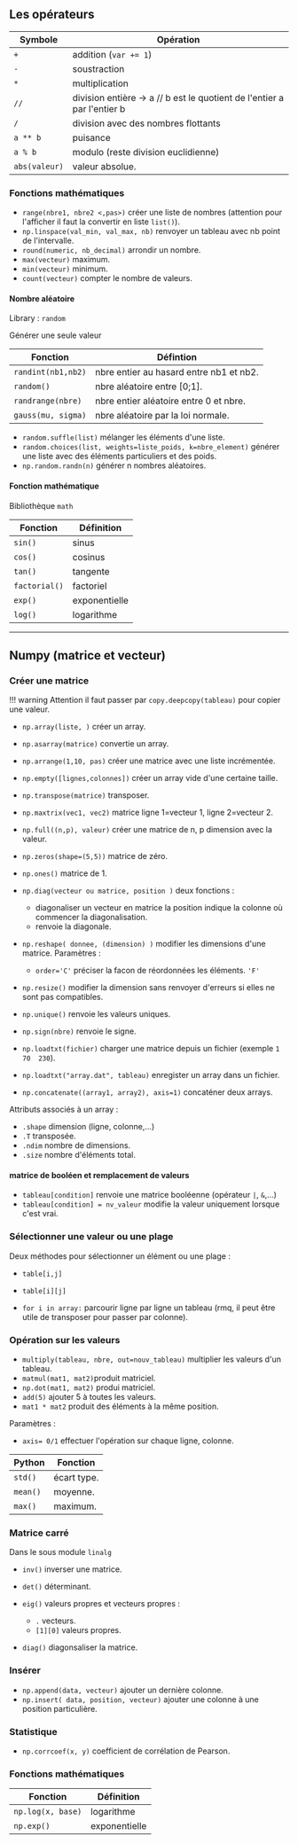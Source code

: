 ## Les opérateurs

Symbole		| Opération
------------|-----------------------
`+` 		| addition (`var += 1`)
`-` 		| soustraction
`*` 		| multiplication
`//` 		| division entière → a // b est le quotient de l'entier a par l'entier b
`/` 		| division avec des nombres flottants
`a ** b`	| puisance
`a % b`		| modulo (reste division euclidienne)
`abs(valeur)` | valeur absolue.

### Fonctions mathématiques 

* `range(nbre1, nbre2 <,pas>)` créer une liste de nombres (attention pour l'afficher il faut la convertir en liste `list()`).
* `np.linspace(val_min, val_max, nb)` renvoyer un tableau avec nb point de l'intervalle.
* `round(numeric, nb_decimal)` arrondir un nombre.
* `max(vecteur)` maximum.
* `min(vecteur)` minimum.
* `count(vecteur)` compter le nombre de valeurs.

#### Nombre aléatoire

Library : `random`

Générer une seule valeur

Fonction 			| Défintion
--------------------|-------------------
`randint(nb1,nb2)`	| nbre entier au hasard entre nb1 et nb2.
`random()` 			| nbre aléatoire entre [0;1].
`randrange(nbre)` 	| nbre entier aléatoire entre 0 et nbre.
`gauss(mu, sigma)` 	| nbre aléatoire par la loi normale.

* `random.suffle(list)` mélanger les éléments d'une liste.
* `random.choices(list, weights=liste_poids, k=nbre_element)` générer une liste avec des éléments particuliers et des poids.
* `np.random.randn(n)` générer n nombres aléatoires.

#### Fonction mathématique

Bibliothèque `math`

Fonction 		| Définition
----------------|----------------
`sin()`			| sinus
`cos()`			| cosinus
`tan()`			| tangente
`factorial()`	| factoriel
`exp()`			| exponentielle
`log()`			| logarithme


-----------------------------

## Numpy (matrice et vecteur)

### Créer une matrice

!!! warning 
	Attention il faut passer par `copy.deepcopy(tableau)` pour copier une valeur.

* `np.array(liste, )` créer un array.
* `np.asarray(matrice)` convertie un array.
* `np.arrange(1,10, pas)` créer une matrice avec une liste incrémentée.
* `np.empty([lignes,colonnes])` créer un array vide d'une certaine taille.
* `np.transpose(matrice)` transposer.
* `np.maxtrix(vec1, vec2)` matrice ligne 1=vecteur 1, ligne 2=vecteur 2. 
* `np.full((n,p), valeur)` créer une matrice de n, p dimension avec la valeur.
* `np.zeros(shape=(5,5))` matrice de zéro.
* `np.ones()` matrice de 1.
* `np.diag(vecteur ou matrice, position )` deux fonctions :

	* diagonaliser un vecteur en matrice la position indique la colonne où commencer la diagonalisation.
	* renvoie la diagonale.

* `np.reshape( donnee, (dimension) )` modifier les dimensions d'une matrice. Paramètres : 

	* `order='C'` préciser la facon de réordonnées les éléments. `'F'` 

* `np.resize()` modifier la dimension sans renvoyer d'erreurs si elles ne sont pas compatibles.
* `np.unique()` renvoie les valeurs uniques.
* `np.sign(nbre)` renvoie le signe.
* `np.loadtxt(fichier)` charger une matrice depuis un fichier (exemple `1	70	230`).
* `np.loadtxt("array.dat", tableau)` enregister un array dans un fichier.
* `np.concatenate((array1, array2), axis=1)` concaténer deux arrays.


Attributs associés à un array :

* `.shape` dimension (ligne, colonne,...)
* `.T` transposée.
* `.ndim` nombre de dimensions. 
* `.size` nombre d'éléments total.

#### matrice de booléen et remplacement de valeurs

* `tableau[condition]` renvoie une matrice booléenne (opérateur `|`, `&`,...)
* `tableau[condition] = nv_valeur` modifie la valeur uniquement lorsque c'est vrai.

### Sélectionner une valeur ou une plage

Deux méthodes pour sélectionner un élément ou une plage :

* `table[i,j]`
* `table[i][j]`

* `for i in array:` parcourir ligne par ligne un tableau (rmq, il peut être utile de transposer pour passer par colonne).

### Opération sur les valeurs

* `multiply(tableau, nbre, out=nouv_tableau)` multiplier les valeurs d'un tableau.
* `matmul(mat1, mat2)`produit matriciel.
* `np.dot(mat1, mat2)` produi matriciel.
* `add(5)` ajouter 5 à toutes les valeurs.
* `mat1 * mat2` produit des éléments à la même position.

Paramètres :

* `axis= 0/1` effectuer l'opération sur chaque ligne, colonne. 

Python	| Fonction
--------|----------
`std()` | écart type.
`mean()`| moyenne.
`max()` | maximum.

### Matrice carré

Dans le sous module `linalg`

* `inv()` inverser une matrice.
* `det()` déterminant.

* `eig()` valeurs propres et vecteurs propres :

	* `.` vecteurs.
	* `[1][0]` valeurs propres.

* `diag()` diagonsaliser la matrice.

### Insérer

* `np.append(data, vecteur)` ajouter un dernière colonne. 
* `np.insert( data, position, vecteur)` ajouter une colonne à une position particulière.

### Statistique

* `np.corrcoef(x, y)` coefficient de corrélation de Pearson.

### Fonctions mathématiques 

Fonction 			| Définition
--------------------|---
`np.log(x, base)`	| logarithme
`np.exp()` 			| exponentielle
